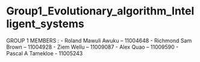 # Group1_Evolutionary_algorithm_Intelligent_systems

GROUP 1 
MEMBERS : 
              - Roland Mawuli Awuku – 11004648
              - Richmond Sam Brown – 11004928
              - Ziem Wellu – 11009087
              - Alex Quao – 11009590
              - Pascal A Tamekloe - 11005243

